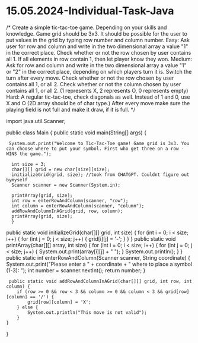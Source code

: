 # 15.05.2024-Individual-Task-Java


/*
Create a simple tic-tac-toe game. Depending on your skills and knowledge.
Game grid should be 3x3. It should be possible for the user to put values in the grid by typing row number and column number.
Easy: Ask user for row and column and write in the two dimensional array a value "1" in the correct place.
Check whether or not the row chosen by user contains all 1.
If all elements in row contain 1, then let player know they won.
Medium: Ask for row and column and write in the two dimensional array a value "1" or "2" in the correct place, depending on which players turn it is. Switch the turn after every move.
Check whether or not the row chosen by user contains all 1, or all 2.
Check whether or not the column chosen by user contains all 1, or all 2.
(1 represents X, 2 represents O, 0 represents empty)
Hard: A regular tic-tac-toe, check diagonals as well. Instead of 1 and 0, use X and O (2D array should be of char type.)
After every move make sure the playing field is not full and make it draw, if it is full.
*/ 

import java.util.Scanner;

public class Main {
  public static void main(String[] args) {

     System.out.print("Welcome to Tic-Tac-Toe game! Game grid is 3x3. You can choose where to put your symbol. First who get three on a row - WINS the game.");

      int size = 3;
      char[][] grid = new char[size][size];
      initializeGrid(grid, size); //took from CHATGPT. Couldnt figure out bymyself
      Scanner scanner = new Scanner(System.in);

      printArray(grid, size);
      int row = enterRowAndColumn(scanner, "row");
      int column = enterRowAndColumn(scanner, "column");
      addRowAndColumnInAGrid(grid, row, column);
      printArray(grid, size);
      }

   public static void initializeGrid(char[][] grid, int size) {
        for (int i = 0; i < size; i++) {
            for (int j = 0; j < size; j++) {
                grid[i][j] = '-';
            }
        }
    }
        public static void printArray(char[][] array, int size) {
        for (int i = 0; i < size; i++) {
            for (int j = 0; j < size; j++) {
                System.out.print(array[i][j] + " ");
            }
            System.out.println();
        }
    }
        public static int enterRowAndColumn(Scanner scanner, String coordinate) {
            System.out.print("Please enter a " + coordinate + " where to place a symbol (1-3): ");
             int number = scanner.nextInt();
             return number;
}

     public static void addRowAndColumnInAGrid(char[][] grid, int row, int column) {
        if (row >= 0 && row < 3 && column >= 0 && column < 3 && grid[row][column] == '/') {
            grid[row][column] = 'X'; 
        } else {
            System.out.println("This move is not valid");
        }
    }
}


    

  

       
  

        
  
      
  


